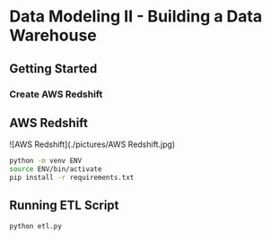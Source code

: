 # Data Modeling II - Building a Data Warehouse


## Getting Started

### Create AWS Redshift 

## AWS Redshift
![AWS Redshift](./pictures/AWS Redshift.jpg)

```sh
python -m venv ENV
source ENV/bin/activate
pip install -r requirements.txt
```

## Running ETL Script
```sh
python etl.py
```




